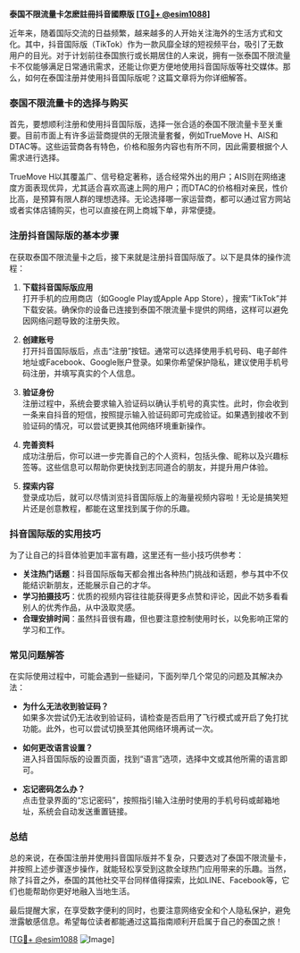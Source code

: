 **泰国不限流量卡怎麽註冊抖音國際版 [[TG💪+ @esim1088](https://t.me/s/esim1088)]**

近年来，随着国际交流的日益频繁，越来越多的人开始关注海外的生活方式和文化。其中，抖音国际版（TikTok）作为一款风靡全球的短视频平台，吸引了无数用户的目光。对于计划前往泰国旅行或长期居住的人来说，拥有一张泰国不限流量卡不仅能够满足日常通讯需求，还能让你更方便地使用抖音国际版等社交媒体。那么，如何在泰国注册并使用抖音国际版呢？这篇文章将为你详细解答。

### 泰国不限流量卡的选择与购买

首先，要想顺利注册和使用抖音国际版，选择一张合适的泰国不限流量卡至关重要。目前市面上有许多运营商提供的无限流量套餐，例如TrueMove H、AIS和DTAC等。这些运营商各有特色，价格和服务内容也有所不同，因此需要根据个人需求进行选择。

TrueMove H以其覆盖广、信号稳定著称，适合经常外出的用户；AIS则在网络速度方面表现优异，尤其适合喜欢高速上网的用户；而DTAC的价格相对亲民，性价比高，是预算有限人群的理想选择。无论选择哪一家运营商，都可以通过官方网站或者实体店铺购买，也可以直接在网上商城下单，非常便捷。

### 注册抖音国际版的基本步骤

在获取泰国不限流量卡之后，接下来就是注册抖音国际版了。以下是具体的操作流程：

1. **下载抖音国际版应用**  
   打开手机的应用商店（如Google Play或Apple App Store），搜索“TikTok”并下载安装。确保你的设备已连接到泰国不限流量卡提供的网络，这样可以避免因网络问题导致的注册失败。

2. **创建账号**  
   打开抖音国际版后，点击“注册”按钮。通常可以选择使用手机号码、电子邮件地址或Facebook、Google账户登录。如果你希望保护隐私，建议使用手机号码注册，并填写真实的个人信息。

3. **验证身份**  
   注册过程中，系统会要求输入验证码以确认手机号的真实性。此时，你会收到一条来自抖音的短信，按照提示输入验证码即可完成验证。如果遇到接收不到验证码的情况，可以尝试更换其他网络环境重新操作。

4. **完善资料**  
   成功注册后，你可以进一步完善自己的个人资料，包括头像、昵称以及兴趣标签等。这些信息可以帮助你更快找到志同道合的朋友，并提升用户体验。

5. **探索内容**  
   登录成功后，就可以尽情浏览抖音国际版上的海量视频内容啦！无论是搞笑短片还是创意教程，都能在这里找到属于你的乐趣。

### 抖音国际版的实用技巧

为了让自己的抖音体验更加丰富有趣，这里还有一些小技巧供参考：

- **关注热门话题**：抖音国际版每天都会推出各种热门挑战和话题，参与其中不仅能结识新朋友，还能展示自己的才华。
- **学习拍摄技巧**：优质的视频内容往往能获得更多点赞和评论，因此不妨多看看别人的优秀作品，从中汲取灵感。
- **合理安排时间**：虽然抖音很有趣，但也要注意控制使用时长，以免影响正常的学习和工作。

### 常见问题解答

在实际使用过程中，可能会遇到一些疑问，下面列举几个常见的问题及其解决办法：

- **为什么无法收到验证码？**  
  如果多次尝试仍无法收到验证码，请检查是否启用了飞行模式或开启了免打扰功能。此外，也可以尝试切换至其他网络环境再试一次。

- **如何更改语言设置？**  
  进入抖音国际版的设置页面，找到“语言”选项，选择中文或其他所需的语言即可。

- **忘记密码怎么办？**  
  点击登录界面的“忘记密码”，按照指引输入注册时使用的手机号码或邮箱地址，系统会自动发送重置链接。

### 总结

总的来说，在泰国注册并使用抖音国际版并不复杂，只要选对了泰国不限流量卡，并按照上述步骤逐步操作，就能轻松享受到这款全球热门应用带来的乐趣。当然，除了抖音之外，泰国的其他社交平台同样值得探索，比如LINE、Facebook等，它们也能帮助你更好地融入当地生活。

最后提醒大家，在享受数字便利的同时，也要注意网络安全和个人隐私保护，避免泄露敏感信息。希望每位读者都能通过这篇指南顺利开启属于自己的泰国之旅！

[[TG💪+ @esim1088](https://t.me/s/esim1088) ![Image](https://i.postimg.cc/4NQfJmqS/Snipaste-2025-05-13-00-14-12.png)]